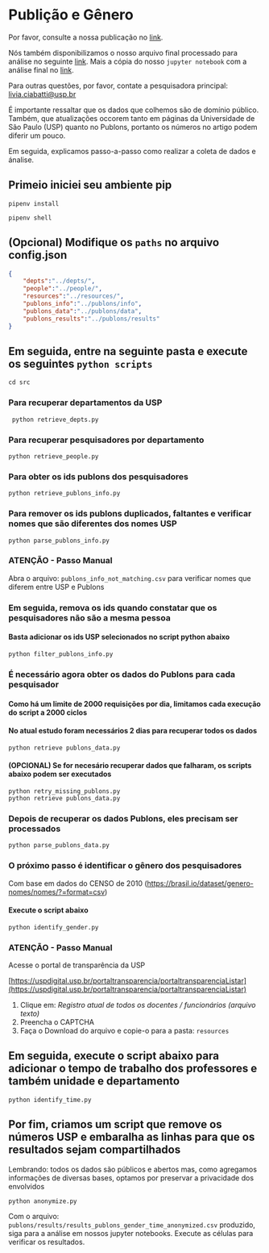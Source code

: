 # Publição e Gênero

Por favor, consulte a nossa publicação no [link]().

Nós também disponibilizamos o nosso arquivo final processado para análise no seguinte [link]().
Mais a cópia do nosso `jupyter notebook` com a análise final no [link]().

Para outras questões, por favor, contate a pesquisadora principal: [livia.ciabatti@usp.br](malito:livia.ciabatti@usp.br)

É importante ressaltar que os dados que colhemos são de domínio público.
Também, que atualizações occorem tanto em páginas da Universidade de São Paulo (USP) quanto no Publons, portanto os números no artigo podem diferir um pouco.

Em seguida, explicamos passo-a-passo como realizar a coleta de dados e ánalise.

## Primeio iniciei seu ambiente pip

```
pipenv install
```

```
pipenv shell
```

## (Opcional) Modifique os `paths` no arquivo config.json

```json
{
    "depts":"../depts/",
    "people":"../people/",
    "resources":"../resources/",
    "publons_info":"../publons/info",
    "publons_data":"../publons/data",
    "publons_results":"../publons/results"
}
```

## Em seguida, entre na seguinte pasta e execute os seguintes `python scripts`

```
cd src
```

### Para recuperar departamentos da USP

```
 python retrieve_depts.py
```

### Para recuperar pesquisadores por departamento

```
python retrieve_people.py
```

### Para obter os ids publons dos pesquisadores

```
python retrieve_publons_info.py
```

### Para remover os ids publons duplicados, faltantes e verificar nomes que são diferentes dos nomes USP

```
python parse_publons_info.py
```

### ATENÇÃO - Passo Manual

Abra o arquivo: `publons_info_not_matching.csv` para verificar nomes que diferem entre USP e Publons

### Em seguida, remova os ids quando constatar que os pesquisadores não são a mesma pessoa
#### Basta adicionar os ids USP selecionados no script python abaixo

```
python filter_publons_info.py
```

### É necessário agora obter os dados do Publons para cada pesquisador
#### Como há um limite de 2000 requisições por dia, limitamos cada execução do script a 2000 ciclos
#### No atual estudo foram necessários 2 dias para recuperar todos os dados

```
python retrieve publons_data.py
```

#### (OPCIONAL) Se for necesário recuperar dados que falharam, os scripts abaixo podem ser executados

```
python retry_missing_publons.py
python retrieve publons_data.py
```

### Depois de recuperar os dados Publons, eles precisam ser processados

```
python parse_publons_data.py
```

### O próximo passo é identificar o gênero dos pesquisadores
Com base em dados do CENSO de 2010 (https://brasil.io/dataset/genero-nomes/nomes/?=format=csv)
#### Execute o script abaixo
```
python identify_gender.py
```
### ATENÇÃO - Passo Manual
Acesse o portal de transparência da USP

[https://uspdigital.usp.br/portaltransparencia/portaltransparenciaListar](https://uspdigital.usp.br/portaltransparencia/portaltransparenciaListar)

1. Clique em: _Registro atual de todos os docentes / funcionários (arquivo texto)_
2. Preencha o CAPTCHA
3. Faça o Download do arquivo e copie-o para a pasta: `resources`

## Em seguida, execute o script abaixo para adicionar o tempo de trabalho dos professores e também unidade e departamento

```
python identify_time.py
```

## Por fim, criamos um script que remove os números USP e embaralha as linhas para que os resultados sejam compartilhados
Lembrando: todos os dados são públicos e abertos mas, como agregamos informações de diversas bases, optamos por preservar a privacidade dos envolvidos
```
python anonymize.py
```
Com o arquivo: `publons/results/results_publons_gender_time_anonymized.csv` produzido, siga para a análise em nossos jupyter notebooks. Execute as células para verificar os resultados.

